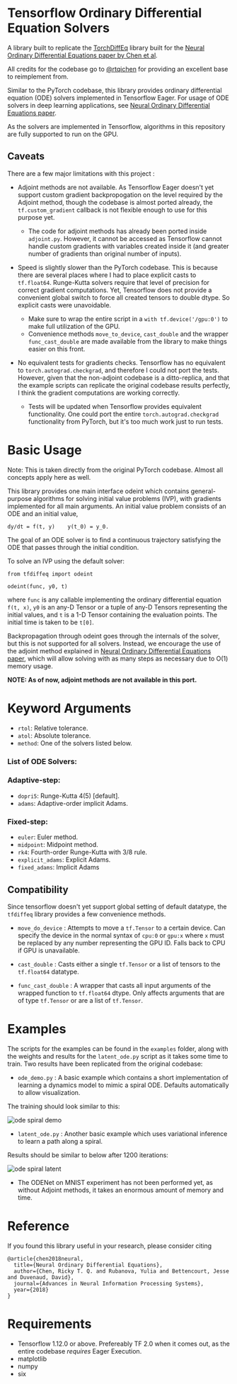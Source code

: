 # Tensorflow Ordinary Differential Equation Solvers

A library built to replicate the [TorchDiffEq](https://github.com/rtqichen/torchdiffeq) library built for the [Neural Ordinary Differential Equations paper by Chen et al](https://arxiv.org/abs/1806.07366).

All credits for the codebase go to [@rtqichen](https://github.com/rtqichen) for providing an excellent base to reimplement from.

Similar to the PyTorch codebase, this library provides ordinary differential equation (ODE) solvers implemented in Tensorflow Eager. For usage of ODE solvers in deep learning applications, see [Neural Ordinary Differential Equations paper](https://arxiv.org/abs/1806.07366).

As the solvers are implemented in Tensorflow, algorithms in this repository are fully supported to run on the GPU.

## Caveats

There are a few major limitations with this project : 

- Adjoint methods are not available. As Tensorflow Eager doesn't yet support custom gradient backpropogation on the level required by the Adjoint method, though the codebase is almost ported already, the `tf.custom_gradient` callback is not flexible enough to use for this purpose yet.
  - The code for adjoint methods has already been ported inside `adjoint.py`. However, it cannot be accessed as Tensorflow cannot handle custom gradients with variables created inside it (and greater number of gradients than original number of inputs).

- Speed is slightly slower than the PyTorch codebase. This is because there are several places where I had to place explicit casts to `tf.float64`. Runge-Kutta solvers require that level of precision for correct gradient computations. Yet, Tensorflow does not provide a convenient global switch to force all created tensors to double dtype. So explicit casts were unavoidable. 
  - Make sure to wrap the entire script in a `with tf.device('/gpu:0')` to make full utilization of the GPU.
  - Convenience methods `move_to_device`, `cast_double` and the wrapper `func_cast_double` are made available from the library to make things easier on this front.
  
- No equivalent tests for gradients checks. Tensorflow has no equivalent to `torch.autograd.checkgrad`, and therefore I could not port the tests. However, given that the non-adjoint codebase is a ditto-replica, and that the example scripts can replicate the original codebase results perfectly, I think the gradient computations are working correctly.
  - Tests will be updated when Tensorflow provides equivalent functionality. One could port the entire `torch.autograd.checkgrad` functionality from PyTorch, but it's too much work just to run tests.
  
# Basic Usage

Note: This is taken directly from the original PyTorch codebase. Almost all concepts apply here as well.

This library provides one main interface odeint which contains general-purpose algorithms for solving initial value problems (IVP), with gradients implemented for all main arguments. An initial value problem consists of an ODE and an initial value,

```
dy/dt = f(t, y)    y(t_0) = y_0.
```

The goal of an ODE solver is to find a continuous trajectory satisfying the ODE that passes through the initial condition.

To solve an IVP using the default solver:

```
from tfdiffeq import odeint

odeint(func, y0, t)
```

where `func` is any callable implementing the ordinary differential equation `f(t, x)`, `y0` is an any-D Tensor or a tuple of any-D Tensors representing the initial values, and `t` is a 1-D Tensor containing the evaluation points. The initial time is taken to be `t[0]`.

Backpropagation through odeint goes through the internals of the solver, but this is not supported for all solvers. Instead, we encourage the use of the adjoint method explained in [Neural Ordinary Differential Equations paper](https://arxiv.org/abs/1806.07366), which will allow solving with as many steps as necessary due to O(1) memory usage.

**NOTE: As of now, adjoint methods are not available in this port.**

# Keyword Arguments

- `rtol`: Relative tolerance.
- `atol`: Absolute tolerance.
- `method`: One of the solvers listed below.

### List of ODE Solvers:

### Adaptive-step:

 - `dopri5`: Runge-Kutta 4(5) [default].
 - `adams`: Adaptive-order implicit Adams.

### Fixed-step:

 - `euler`: Euler method.
 - `midpoint`: Midpoint method.
 - `rk4`: Fourth-order Runge-Kutta with 3/8 rule.
 - `explicit_adams`: Explicit Adams.
 - `fixed_adams`: Implicit Adams

## Compatibility

Since tensorflow doesn't yet support global setting of default datatype, the `tfdiffeq` library provides a few convenience methods.

- `move_do_device` : Attempts to move a `tf.Tensor` to a certain device. Can specify the device in the normal syntax of `cpu:0` or `gpu:x` where `x` must be replaced by any number representing the GPU ID. Falls back to CPU if GPU is unavailable.

- `cast_double` : Casts either a single `tf.Tensor` or a list of tensors to the `tf.float64` datatype.

- `func_cast_double` : A wrapper that casts all input arguments of the wrapped function to `tf.float64` dtype. Only affects arguments that are of type `tf.Tensor` or are a list of `tf.Tensor`.

# Examples

The scripts for the examples can be found in the `examples` folder, along with the weights and results for the `latent_ode.py` script as it takes some time to train. Two results have been replicated from the original codebase:

 - `ode_demo.py` : A basic example which contains a short implementation of learning a dynamics model to mimic a spiral ODE. Defaults automatically to allow visualization.
 
 The training should look similar to this:
 
![ode spiral demo](https://github.com/titu1994/tfdiffeq/blob/master/examples/demo1.gif?raw=true)

 - `latent_ode.py` : Another basic example which uses variational inference to learn a path along a spiral. 
 
 Results should be similar to below after 1200 iterations:
 
 ![ode spiral latent](https://github.com/titu1994/tfdiffeq/blob/master/examples/vis.png?raw=true)
 
 - The ODENet on MNIST experiment has not been performed yet, as without Adjoint methods, it takes an enormous amount of memory and time.
 
# Reference
If you found this library useful in your research, please consider citing

```
@article{chen2018neural,
  title={Neural Ordinary Differential Equations},
  author={Chen, Ricky T. Q. and Rubanova, Yulia and Bettencourt, Jesse and Duvenaud, David},
  journal={Advances in Neural Information Processing Systems},
  year={2018}
}
```
 
# Requirements
 
 - Tensorflow 1.12.0 or above. Prefereably TF 2.0 when it comes out, as the entire codebase *requires* Eager Execution.
 - matplotlib
 - numpy
 - six
 
 
